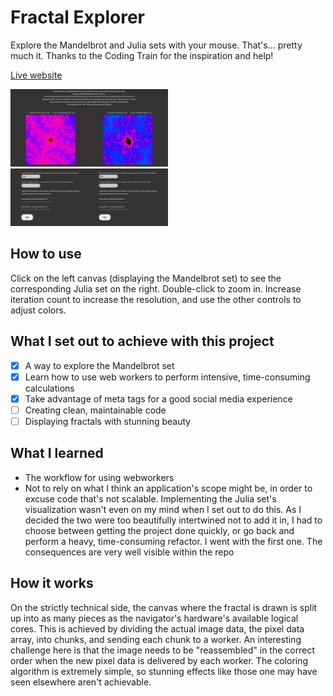 # Fractal Explorer

Explore the Mandelbrot and Julia sets with your mouse. That's... pretty much it. Thanks to the Coding Train for the inspiration and help!

[Live website](https://amaralis.github.io/mandelbrot/)

<img src="screenshots/ss1.png" width="50%" style="display: inline">
<img src="screenshots/ss2.png" width="50%" style="display: inline">

## How to use

Click on the left canvas (displaying the Mandelbrot set) to see the corresponding Julia set on the right. Double-click to zoom in.
Increase iteration count to increase the resolution, and use the other controls to adjust colors.

## What I set out to achieve with this project

- [X] A way to explore the Mandelbrot set
- [X] Learn how to use web workers to perform intensive, time-consuming calculations
- [X] Take advantage of meta tags for a good social media experience
- [ ] Creating clean, maintainable code
- [ ] Displaying fractals with stunning beauty

## What I learned

* The workflow for using webworkers
* Not to rely on what I think an application's scope might be, in order to excuse code that's not scalable. Implementing the Julia set's visualization wasn't even on my mind when I set out to do this. As I decided the two were too beautifully intertwined not to add it in, I had to choose between getting the project done quickly, or go back and perform a heavy, time-consuming refactor. I went with the first one. The consequences are very well visible within the repo

## How it works

On the strictly technical side, the canvas where the fractal is drawn is split up into as many pieces as the navigator's hardware's available logical cores. This is achieved by dividing the actual image data, the pixel data array, into chunks, and sending each chunk to a worker. An interesting challenge here is that the image needs to be "reassembled" in the correct order when the new pixel data is delivered by each worker.
The coloring algorithm is extremely simple, so stunning effects like those one may have seen elsewhere aren't achievable.
